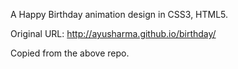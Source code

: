 A Happy Birthday animation design in CSS3, HTML5.

Original URL: http://ayusharma.github.io/birthday/

Copied from the above repo.
